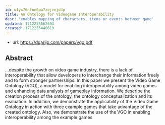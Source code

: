 ```yaml
---
id: u1yx76nfnn6pa7zejvnjd4p
title: An Ontology for Videogame Interoperability
desc: 'enables mapping of characters, items or events between game'
updated: 1712255562693
created: 1712255440619
---
```


- url: https://dgarijo.com/papers/vgo.pdf

## Abstract

...despite the growth on video game industry, there is a lack of interoperability that allow developers to interchange their information freely and to form stronger partnerships. In this paper we present the Video Game Ontology (VGO), a model for enabling interoperability among video games and enhancing data analysis of gameplay information. We describe the creation process of the ontology, the ontology conceptualization and its evaluation. In addition, we demonstrate the applicability of the Video Game Ontology in action with three example games that take advantage of the created ontology. Also, we demonstrate the use of the VGO in enabling interoperability among the example games.


